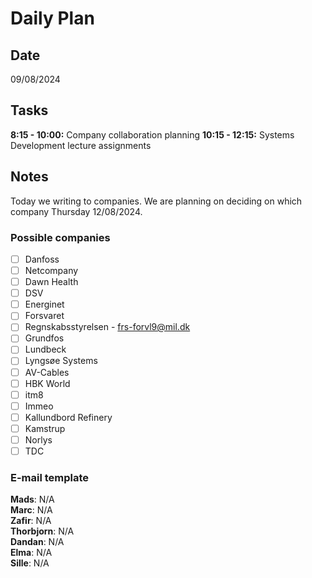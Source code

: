 # Daily Plan

## Date
09/08/2024

## Tasks
**8:15 - 10:00:** Company collaboration planning
**10:15 - 12:15:** Systems Development lecture assignments

## Notes
Today we writing to companies. We are planning on deciding on which company Thursday 12/08/2024.

### Possible companies
- [ ] Danfoss
- [ ] Netcompany
- [ ] Dawn Health
- [ ] DSV
- [ ] Energinet
- [ ] Forsvaret
- [ ] Regnskabsstyrelsen - frs-forvl9@mil.dk
- [ ] Grundfos
- [ ] Lundbeck
- [ ] Lyngsøe Systems
- [ ] AV-Cables
- [ ] HBK World
- [ ] itm8
- [ ] Immeo
- [ ] Kallundbord Refinery
- [ ] Kamstrup
- [ ] Norlys
- [ ] TDC

### E-mail template

**Mads**: N/A\
**Marc**: N/A\
**Zafir**: N/A\
**Thorbjorn**: N/A\
**Dandan**: N/A\
**Elma**: N/A\
**Sille**: N/A

